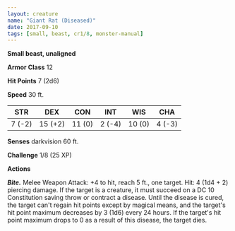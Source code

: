 ```yaml
---
layout: creature
name: "Giant Rat (Diseased)"
date: 2017-09-10
tags: [small, beast, cr1/8, monster-manual]
---
```


**Small beast, unaligned**

**Armor Class** 12

**Hit Points** 7 (2d6)

**Speed** 30 ft.

|   STR   |   DEX   |   CON   |   INT   |   WIS   |   CHA   |
|:-----:|:-----:|:-----:|:-----:|:-----:|:-----:|
| 7 (-2) | 15 (+2) | 11 (0) | 2 (-4) | 10 (0) | 4 (-3) |

**Senses** darkvision 60 ft.

**Challenge** 1/8 (25 XP)

**Actions**

***Bite.*** Melee Weapon Attack: +4 to hit, reach 5 ft., one target. Hit: 4 (1d4 + 2) piercing damage. If the target is a creature, it must succeed on a DC 10 Constitution saving throw or contract a disease. Until the disease is cured, the target can't regain hit points except by magical means, and the target's hit point maximum decreases by 3 (1d6) every 24 hours. If the target's hit point maximum drops to 0 as a result of this disease, the target dies.

